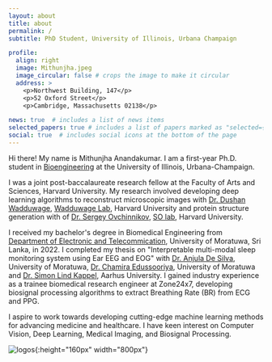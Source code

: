 ```yaml
---
layout: about
title: about
permalink: /
subtitle: PhD Student, University of Illinois, Urbana Champaign

profile:
  align: right
  image: Mithunjha.jpeg
  image_circular: false # crops the image to make it circular
  address: >
    <p>Northwest Building, 147</p>
    <p>52 Oxford Street</p>
    <p>Cambridge, Massachusetts 02138</p>

news: true  # includes a list of news items
selected_papers: true # includes a list of papers marked as "selected={true}"
social: true  # includes social icons at the bottom of the page
---
```


Hi there! My name is Mithunjha Anandakumar. I am a first-year Ph.D. student in [Bioengineering](https://bioengineering.illinois.edu/) at the University of Illinois, Urbana-Champaign.

I was a joint post-baccalaureate research fellow at the Faculty of Arts and Sciences, Harvard University. My research involved developing deep learning algorithms to reconstruct microscopic images with [Dr. Dushan Wadduwage](https://centerforadvancedimaging.harvard.edu/people/dushan-wadduwage-phd), [Wadduwage Lab](https://wadduwagelab.com/), Harvard University and protein structure generation with of [Dr. Sergey Ovchinnikov](https://scholar.google.com/citations?user=8KJ9gf4AAAAJ&hl=en), [SO lab](https://site.solab.org/home), Harvard University. 

I received my bachelor's degree in Biomedical Engineering from [Department of Electronic and Telecommication](https://ent.uom.lk/), University of Moratuwa, Sri Lanka, in 2022. I completed my thesis on "Interpretable multi-modal sleep monitoring system using Ear EEG and EOG" with [Dr. Anjula De Silva](https://ent.uom.lk/team/dr-anjula-de-silva/), University of Moratuwa, [Dr. Chamira Edussooriya](https://ent.uom.lk/team/dr-chamira-u-s-edussooriya/), University of Moratuwa and [Dr. Simon Lind Kappel](https://pure.au.dk/portal/en/persons/simon-lind-kappel(ac38d32d-9622-4bf6-9103-1d9225c5322c).html), Aarhus University. I gained industry experience as a trainee biomedical research engineer at Zone24x7, developing biosignal processing algorithms to extract Breathing Rate (BR) from ECG and PPG.

I aspire to work towards developing cutting-edge machine learning methods for advancing medicine and healthcare. I have keen interest on Computer Vision, Deep Learning, Medical Imaging, and Biosignal Processing.

![logos](https://user-images.githubusercontent.com/67052077/194714488-708441f3-90d1-416f-9b3e-542ab6d75801.png){:height="160px" width="800px"}
<!-- <img src="assets/img/logos.png" width="200"> -->

